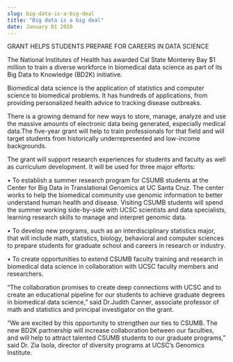 ```yaml
---
slug: big-data-is-a-big-deal
title: "Big data is a big deal"
date: January 01 2020
---
```


<p>GRANT HELPS STUDENTS PREPARE FOR CAREERS IN DATA SCIENCE </p><p>The National Institutes of Health has awarded Cal State Monterey Bay $1 million to train a diverse workforce in biomedical data science as part of its Big Data to Knowledge &#40;BD2K&#41; initiative.
</p><p>Biomedical data science is the application of statistics and computer science to biomedical problems. It has hundreds of applications, from providing personalized health advice to tracking disease outbreaks.
</p><p>There is a growing demand for new ways to store, manage, analyze and use the massive amounts of electronic data being generated, especially medical data.The five&#45;year grant will help to train professionals for that field and will target students from historically underrepresented and low&#45;income backgrounds.
</p><p>The grant will support research experiences for students and faculty as well as curriculum development. It will be used for three major efforts:

• To establish a summer research program for CSUMB students at the Center for Big Data in Translational Genomics at UC Santa Cruz. The center works to help the biomedical community use genomic information to better understand human health and disease. Visiting CSUMB students will spend the summer working side&#45;by&#45;side with UCSC scientists and data specialists, learning research skills to manage and interpret genomic data.
</p><p>• To develop new programs, such as an interdisciplinary statistics major, that will include math, statistics, biology, behavioral and computer sciences to prepare students for graduate school and careers in research or industry.
</p><p>• To create opportunities to extend CSUMB faculty training and research in biomedical data science in collaboration with UCSC faculty members and researchers.
</p><p>“The collaboration promises to create deep connections with UCSC and to create an educational pipeline for our students to achieve graduate degrees in biomedical data science,” said Dr.Judith Canner, associate professor of math and statistics and principal investigator on the grant.
</p><p>“We are excited by this opportunity to strengthen our ties to CSUMB. The new BD2K partnership will increase collaboration between our faculties, and will help to attract talented CSUMB students to our graduate programs,” said Dr. Zia Isola, director of diversity programs at UCSC’s Genomics Institute.
</p>
